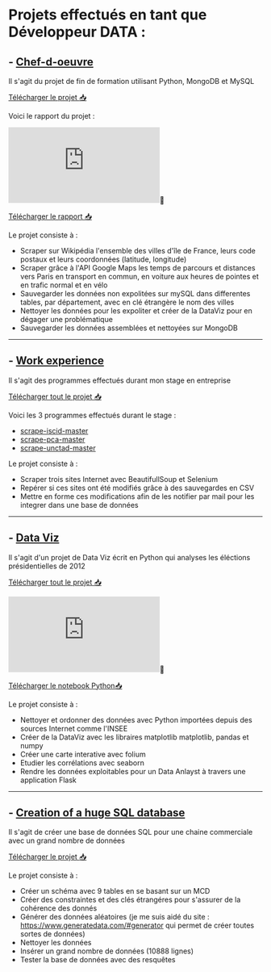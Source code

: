# Projets effectués en tant que Développeur DATA :

## - [Chef-d-oeuvre](https://github.com/pzim-devdata/DATA-developer/tree/master/chef-d'oeuvre)
Il s'agit du projet de fin de formation utilisant Python, MongoDB et MySQL

[Télécharger le projet :inbox_tray:](https://github.com/pzim-devdata/dev-data/raw/master/chef-d'oeuvre/chef_d_oeuvre.zip)

Voici le rapport du projet :

![Consulter le rapport ](https://github.com/pzim-devdata/DATA-developer/blob/master/chef-d'oeuvre/Rapport.pdf):blue_book:

[Télécharger le rapport :inbox_tray:](https://github.com/pzim-devdata/dev-data/raw/master/chef-d'oeuvre/Rapport.pdf)


Le projet consiste à :

- Scraper sur Wikipédia l'ensemble des villes d'île de France, leurs code postaux et leurs coordonnées (latitude, longitude)
- Scraper grâce à l'API Google Maps les temps de parcours et distances vers Paris en transport en commun, en voiture aux heures de pointes et en trafic normal et en vélo
- Sauvegarder les données non expolitées sur mySQL dans differentes tables, par département, avec en clé étrangère le nom des villes
- Nettoyer les données pour les expoliter et créer de la DataViz pour en dégager une problématique
- Sauvegarder les données assemblées et nettoyées sur MongoDB

--------------------------------------------

## - [Work experience](https://github.com/pzim-devdata/DATA-developer/tree/master/work%20experience)
Il s'agit des programmes effectués durant mon stage en entreprise

[Télécharger tout le projet :inbox_tray:](https://github.com/pzim-devdata/DATA-developer/releases/download/V1.0.0/work-experiencer.zip)

Voici les 3 programmes effectués durant le stage :

- [scrape-iscid-master](https://github.com/pzim-devdata/DATA-developer/tree/master/work%20experience/scrape-icsid-master)
- [scrape-pca-master](https://github.com/pzim-devdata/DATA-developer/tree/master/work%20experience/scrape-pca-master)
- [scrape-unctad-master](https://github.com/pzim-devdata/DATA-developer/tree/master/work%20experience/scrape-unctad-master)

Le projet consiste à :
- Scraper trois sites Internet avec BeautifullSoup et Selenium
- Repérer si ces sites ont été modifiés grâce à des sauvegardes en CSV 
- Mettre en forme ces modifications afin de les notifier par mail pour les integrer dans une base de données

--------------------------------------------

## - [Data Viz](https://github.com/pzim-devdata/DATA-developer/tree/master/data-viz)
Il s'agit d'un projet de Data Viz écrit en Python qui analyses les éléctions présidentielles de 2012

[Télécharger tout le projet :inbox_tray:](https://github.com/pzim-devdata/DATA-developer/releases/download/V1.0.0/data-viz.zip)

![Consulter le notebook Python](https://github.com/pzim-devdata/DATA-developer/blob/master/data-viz/Projet%20%C3%A9l%C3%A9ctions.pdf):blue_book:

[Télécharger le notebook Python:inbox_tray:](https://github.com/pzim-devdata/DATA-developer/raw/master/data-viz/Projet%20%C3%A9l%C3%A9ctions.pdf)


Le projet consiste à :

- Nettoyer et ordonner des données avec Python importées depuis des sources Internet comme l'INSEE
- Créer de la DataViz avec les libraires matplotlib matplotlib, pandas et numpy
- Créer une carte interative avec folium
- Etudier les corrélations avec seaborn
- Rendre les données exploitables pour un Data Anlayst à travers une application Flask


--------------------------------------------

## - [Creation of a huge SQL database](https://github.com/pzim-devdata/DATA-developer/tree/master/creation%20of%20a%20huge%20SQL%20database)
Il s'agit de créer une base de données SQL pour une chaine commerciale avec un grand nombre de données 

[Télécharger le projet :inbox_tray:](https://github.com/pzim-devdata/DATA-developer/releases/download/V1.0.0/creation.of.a.huge.SQL.database.zip)

Le projet consiste à :
- Créer un schéma avec 9 tables en se basant sur un MCD
- Créer des constraintes et des clés étrangéres pour s'assurer de la cohérence des donnés
- Générer des données aléatoires (je me suis aidé du site : https://www.generatedata.com/#generator qui permet de créer toutes sortes de données)
- Nettoyer les données
- Insérer un grand nombre de données (10888 lignes)
- Tester la base de données avec des resquêtes





